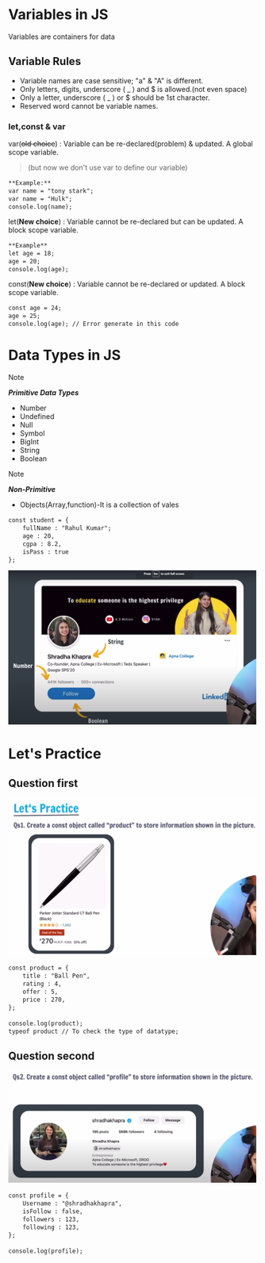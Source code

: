 # Variables in JS
Variables are containers for data


## Variable Rules 

* Variable names are case sensitive; "a" & "A" is different.
* Only letters, digits, underscore ( _ ) and $ is allowed.(not even space)
* Only a letter, underscore ( _ ) or $ should be 1st character.
* Reserved word cannot be variable names.

### let,const & var

var(~~old choice~~) : Variable can be re-declared(problem) & updated. A global scope variable.
>(but now we don't use var to define our variable)
```
**Example:** 
var name = "tony stark";
var name = "Hulk";
console.log(name);
```

let(**New choice**) : Variable cannot be re-declared but can be updated. A block scope variable.
```
**Example**
let age = 18;
age = 20;
console.log(age);
```

const(**New choice**) : Variable cannot be re-declared or updated. A block scope variable.
```
const age = 24;
age = 25;
console.log(age); // Error generate in this code
```

# Data Types in JS
>[!Note]
> ***Primitive Data Types***
> * Number            
> * Undefined
> * Null              
> * Symbol
> * BigInt            
> * String
> * Boolean

>[!Note]
> ***Non-Primitive***
> * Objects(Array,function)-It is a collection of vales
```
const student = {
    fullName : "Rahul Kumar";
    age : 20,
    cgpa : 8.2,
    isPass : true
};
```
<img width="500px" src="Screenshot 2024-04-12 091505.png" alt="Image showing use of data types">

# Let's Practice 
## Question first
<img width="500px" src="1.png" alt="">

```
const product = {
    title : "Ball Pen",
    rating : 4,
    offer : 5,
    price : 270,
};

console.log(product);
typeof product // To check the type of datatype;
```

## Question second
<img width="500px" src="2.png" alt="">

```
const profile = {
    Username : "@shradhakhapra",
    isFollow : false,
    followers : 123,
    following : 123,
};

console.log(profile);
```






